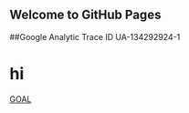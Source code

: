 ## Welcome to GitHub Pages

##Google Analytic Trace ID
UA-134292924-1

<html>
  <head>
  <!-- Global site tag (gtag.js) - Google Analytics -->
<script async src="https://www.googletagmanager.com/gtag/js?id=UA-134292924-1"></script>
<script>
  window.dataLayer = window.dataLayer || [];
  function gtag(){dataLayer.push(arguments);}
  gtag('js', new Date());
  gtag('config', 'UA-134292924-1');
</script>
</head>

  <h1>hi</h1>

  <title>123</title>

  <body>
    <a href="./page_view_goal.html">GOAL</a>
  </body>
</html>
